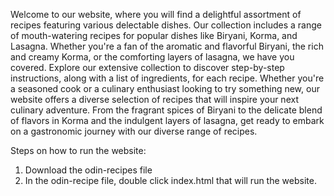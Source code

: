 
Welcome to our website, where you will find a delightful assortment of recipes featuring various delectable dishes. Our collection includes a range of mouth-watering recipes for popular dishes like Biryani, Korma, and Lasagna. Whether you're a fan of the aromatic and flavorful Biryani, the rich and creamy Korma, or the comforting layers of lasagna, we have you covered. Explore our extensive collection to discover step-by-step instructions, along with a list of ingredients, for each recipe. Whether you're a seasoned cook or a culinary enthusiast looking to try something new, our website offers a diverse selection of recipes that will inspire your next culinary adventure. From the fragrant spices of Biryani to the delicate blend of flavors in Korma and the indulgent layers of lasagna, get ready to embark on a gastronomic journey with our diverse range of recipes.

Steps on how to run the website:
1. Download the odin-recipes file
2. In the odin-recipe file, double click index.html that will run the website.
